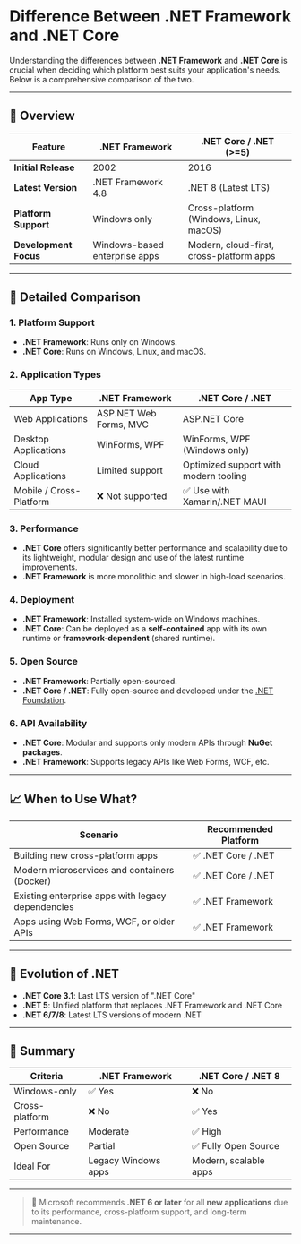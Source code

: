 # Difference Between .NET Framework and .NET Core

Understanding the differences between **.NET Framework** and **.NET Core** is crucial when deciding which platform best suits your application's needs. Below is a comprehensive comparison of the two.

---

## 📌 Overview

| Feature              | .NET Framework                          | .NET Core / .NET (>=5)                   |
|----------------------|------------------------------------------|------------------------------------------|
| **Initial Release**  | 2002                                     | 2016                                     |
| **Latest Version**   | .NET Framework 4.8                       | .NET 8 (Latest LTS)                      |
| **Platform Support** | Windows only                             | Cross-platform (Windows, Linux, macOS)   |
| **Development Focus**| Windows-based enterprise apps            | Modern, cloud-first, cross-platform apps |

---

## 🧱 Detailed Comparison

### 1. **Platform Support**

- **.NET Framework**: Runs only on Windows.
- **.NET Core**: Runs on Windows, Linux, and macOS.

### 2. **Application Types**

| App Type             | .NET Framework        | .NET Core / .NET |
|----------------------|------------------------|------------------|
| Web Applications     | ASP.NET Web Forms, MVC | ASP.NET Core     |
| Desktop Applications | WinForms, WPF          | WinForms, WPF (Windows only) |
| Cloud Applications   | Limited support         | Optimized support with modern tooling |
| Mobile / Cross-Platform | ❌ Not supported     | ✅ Use with Xamarin/.NET MAUI |

### 3. **Performance**

- **.NET Core** offers significantly better performance and scalability due to its lightweight, modular design and use of the latest runtime improvements.
- **.NET Framework** is more monolithic and slower in high-load scenarios.

### 4. **Deployment**

- **.NET Framework**: Installed system-wide on Windows machines.
- **.NET Core**: Can be deployed as a **self-contained** app with its own runtime or **framework-dependent** (shared runtime).

### 5. **Open Source**

- **.NET Framework**: Partially open-sourced.
- **.NET Core / .NET**: Fully open-source and developed under the [.NET Foundation](https://dotnetfoundation.org/).

### 6. **API Availability**

- **.NET Core**: Modular and supports only modern APIs through **NuGet packages**.
- **.NET Framework**: Supports legacy APIs like Web Forms, WCF, etc.

---

## 📈 When to Use What?

| Scenario                                      | Recommended Platform      |
|----------------------------------------------|---------------------------|
| Building new cross-platform apps             | ✅ .NET Core / .NET        |
| Modern microservices and containers (Docker) | ✅ .NET Core / .NET        |
| Existing enterprise apps with legacy dependencies | ✅ .NET Framework      |
| Apps using Web Forms, WCF, or older APIs     | ✅ .NET Framework          |

---

## 🧭 Evolution of .NET

- **.NET Core 3.1**: Last LTS version of ".NET Core"
- **.NET 5**: Unified platform that replaces .NET Framework and .NET Core
- **.NET 6/7/8**: Latest LTS versions of modern .NET

---

## 🏁 Summary

| Criteria               | .NET Framework   | .NET Core / .NET 8        |
|------------------------|------------------|----------------------------|
| Windows-only           | ✅ Yes            | ❌ No                      |
| Cross-platform         | ❌ No             | ✅ Yes                     |
| Performance            | Moderate          | ✅ High                    |
| Open Source            | Partial           | ✅ Fully Open Source       |
| Ideal For              | Legacy Windows apps | Modern, scalable apps    |

---

> 🔄 Microsoft recommends **.NET 6 or later** for all **new applications** due to its performance, cross-platform support, and long-term maintenance.

---
